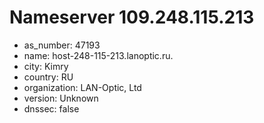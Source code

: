 # Nameserver 109.248.115.213

* as_number: 47193
* name: host-248-115-213.lanoptic.ru.
* city: Kimry
* country: RU
* organization: LAN-Optic, Ltd
* version: Unknown
* dnssec: false
